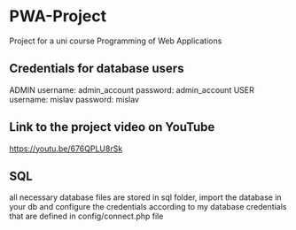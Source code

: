 # PWA-Project
Project for a uni course Programming of Web Applications

## Credentials for database users
ADMIN
username: admin_account
password: admin_account
USER
username: mislav
password: mislav

## Link to the project video on YouTube
https://youtu.be/676QPLU8rSk

## SQL 
all necessary database files are stored in sql folder, import the database in your db and configure the credentials according to my database credentials that are defined in config/connect.php file
